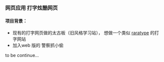### 网页应用 打字炫酷网页

#### 项目背景：
* 现有的打字网页做的太古板（旧风格学习站）， 想做一个类似 [raratype](http://www.ratatype.com/) 的打字网站
* 加入web 版的 警察抓小偷

to be continue...
